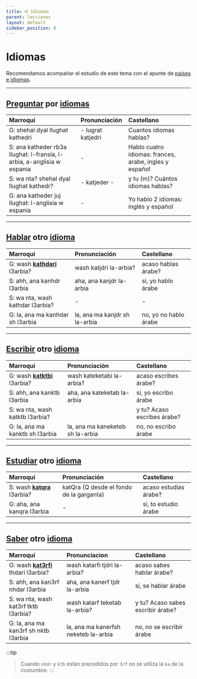 ```yaml
---
title: 🌐 Idiomas
parent: lecciones
layout: default
sidebar_position: 8
---
```


# Idiomas

Recomendamos acompañar el estudio de este tema con el apunte de [países e idiomas](../vocabulario/paises-idiomas).

---

## [Preguntar](../verbos/preguntar) por [idiomas](../vocabulario/paises-idiomas)

| Marroquí                                                               | Pronunciación     | Castellano                                             |
|:-----------------------------------------------------------------------|:------------------|:-------------------------------------------------------|
| G: shehal dyal llughat kathedri                                        | - lugrat katjedri | Cuantos idiomas hablas?                                |
| S: ana katheder rb3a llughat: l-fransia, l-arbia, a-anglisia w espania | -                 | Hablo cuatro idiomas: frances, arabe, ingles y español |
| S: wa nta? shehal dyal llughat kathedr?                                | - katjeder -      | y tu (m)? Cuántos idiomas hablas?                      |
| G: ana katheder juj llughat: l-anglisia w espania                      | -                 | Yo hablo 2 idiomas: inglés y español                   |

---

## [Hablar](../verbos/hablar) otro [idioma](../vocabulario/paises-idiomas)

| Marroquí                                          | Pronunciación                 | Castellano            |
|:--------------------------------------------------|:------------------------------|:----------------------|
| G: wash [**kathdari**](../verbos/hablar) l3arbia? | wash katjdri la-arbia?        | acaso hablas árabe?   |
| S: ahh, ana kanhdr l3arbia                        | aha, ana kanjdr la-arbia      | si, yo hablo árabe    |
| S: wa nta, wash kathdar l3arbia?                  | -                             | -                     |
| G: la, ana ma kanhdar sh l3arbia                  | la, ana ma kanjdr sh la-arbia | no, yo no hablo árabe |

---

## [Escribir](../verbos/escribir) otro [idioma](../vocabulario/paises-idiomas)

| Marroquí                                              | Pronunciación                    | Castellano                  |
|:------------------------------------------------------|:---------------------------------|:----------------------------|
| G: wash [**katktbi**](../verbos/escribir) l3arbia? | wash kateketabi la-arbia?        | acaso escribes árabe?       |
| S: ahh, ana kanktb l3arbia                            | aha, ana kateketab la-arbia      | si, yo escribo árabe        |
| S: wa nta, wash katktb l3arbia?                       |                                  | y tu? Acaso escribes árabe? |
| G: la, ana ma kanktb sh l3arbia                       | la, ana ma kaneketeb sh la-arbia | no, no escribo árabe        |

---

## [Estudiar](../verbos/estudiar) otro [idioma](../vocabulario/paises-idiomas)

| Marroquí                                             | Pronunciación                            | Castellano            |
|:-----------------------------------------------------|:-----------------------------------------|:----------------------|
| S: wash [**katqra**](../verbos/estudiar) l3arbia? | katQra (Q desde el fondo de la garganta) | acaso estudias árabe? |
| G: aha, ana kanqra l3arbia                           | -                                        | si, to estudio árabe  |

---

## [Saber](../verbos/saber) otro [idioma](../vocabulario/paises-idiomas)

| Marroquí                                               | Pronunciacion                        | Castellano                        |
|:-------------------------------------------------------|:-------------------------------------|:----------------------------------|
| G: wash [**kat3rfi**](../verbos/saber) thdari l3arbia? | wash katarfi tjdri la-arbia?         | acaso sabes hablar árabe?         |
| S: ahh, ana kan3rf nhdar l3arbia                       | aha, ana kanerf tjdr la-arbia        | si, se hablar árabe               |
| S: wa nta, wash kat3rf tktb l3arbia?                   | wash katarf teketab la-arbia?        | y tu? Acaso sabes escribir árabe? |
| G: la, ana ma kan3rf sh nktb l3arbia                   | la, ana ma kanerfsh neketeb la-arbia | no, no se escribir árabe          |

:::tip
> Cuando `nhdr` y `ktb` están precedidos por `3rf` no se utiliza la `ka` de la costumbre.
:::

